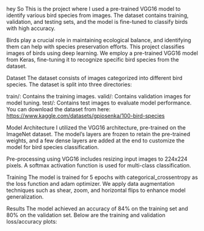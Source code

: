 hey So This is the project where I used a pre-trained VGG16 model to identify various bird species from images. The dataset contains training, validation, and testing sets, and the model is fine-tuned to classify birds with high accuracy.

Birds play a crucial role in maintaining ecological balance, and identifying them can help with species preservation efforts. This project classifies images of birds using deep learning. We employ a pre-trained VGG16 model from Keras, fine-tuning it to recognize specific bird species from the dataset.

Dataset
The dataset consists of images categorized into different bird species. The dataset is split into three directories:

train/: Contains the training images.
valid/: Contains validation images for model tuning.
test/: Contains test images to evaluate model performance.
You can download the dataset from here: https://www.kaggle.com/datasets/gpiosenka/100-bird-species

Model Architecture
I utilized the VGG16 architecture, pre-trained on the ImageNet dataset. The model’s layers are frozen to retain the pre-trained weights, and a few dense layers are added at the end to customize the model for bird species classification.

Pre-processing using VGG16 includes resizing input images to 224x224 pixels.
A softmax activation function is used for multi-class classification.

Training
The model is trained for 5 epochs with categorical_crossentropy as the loss function and adam optimizer. We apply data augmentation techniques such as shear, zoom, and horizontal flips to enhance model generalization.

Results
The model achieved an accuracy of 84% on the training set and 80% on the validation set. Below are the training and validation loss/accuracy plots:
